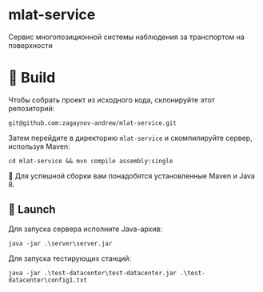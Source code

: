 # mlat-service

Cервис многопозиционной системы наблюдения за транспортом на поверхности

# :hammer: Build

Чтобы собрать проект из исходного кода, склонируйте этот репозиторий:

```
git@github.com:zagaynov-andrew/mlat-service.git
```

Затем перейдите в директорию `mlat-service` и скомпилируйте сервер, используя Maven:

```
cd mlat-service && mvn compile assembly:single
```

:pushpin: Для успешной сборки вам понадобятся установленные Maven и Java 8.

## :rocket: Launch

Для запуска сервера исполните Java-архив:

```
java -jar .\server\server.jar
```

Для запуска тестирующих станций:

```
java -jar .\test-datacenter\test-datacenter.jar .\test-datacenter\config1.txt
```
